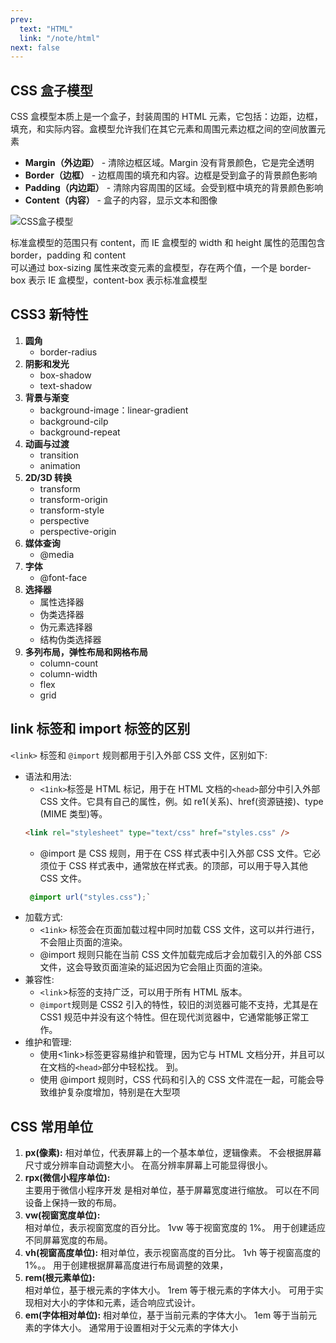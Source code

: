 ```yaml
---
prev:
  text: "HTML"
  link: "/note/html"
next: false
---
```


## CSS 盒子模型

CSS 盒模型本质上是一个盒子，封装周围的 HTML 元素，它包括：边距，边框，填充，和实际内容。盒模型允许我们在其它元素和周围元素边框之间的空间放置元素

- **Margin（外边距）** - 清除边框区域。Margin 没有背景颜色，它是完全透明
- **Border（边框）** - 边框周围的填充和内容。边框是受到盒子的背景颜色影响
- **Padding（内边距）** - 清除内容周围的区域。会受到框中填充的背景颜色影响
- **Content（内容）** - 盒子的内容，显示文本和图像

![CSS盒子模型](https://www.runoob.com/images/box-model.gif)

标准盒模型的范围只有 content，而 IE 盒模型的 width 和 height 属性的范围包含 border，padding 和 content  
可以通过 box-sizing 属性来改变元素的盒模型，存在两个值，一个是 border-box 表示 IE 盒模型，content-box 表示标准盒模型

## CSS3 新特性

1. **圆角**
   - border-radius
2. **阴影和发光**
   - box-shadow
   - text-shadow
3. **背景与渐变**
   - background-image：linear-gradient
   - background-cilp
   - background-repeat
4. **动画与过渡**
   - transition
   - animation
5. **2D/3D 转换**
   - transform
   - transform-origin
   - transform-style
   - perspective
   - perspective-origin
6. **媒体查询**
   - @media
7. **字体**
   - @font-face
8. **选择器**
   - 属性选择器
   - 伪类选择器
   - 伪元素选择器
   - 结构伪类选择器
9. **多列布局，弹性布局和网格布局**
   - column-count
   - column-width
   - flex
   - grid

## link 标签和 import 标签的区别

`<link>` 标签和 `@import` 规则都用于引入外部 CSS 文件，区别如下:

- 语法和用法:
  - `<1ink>`标签是 HTML 标记，用于在 HTML 文档的`<head>`部分中引入外部 CSS 文件。它具有自己的属性，例。如 re1(关系)、href(资源链接)、type (MIME 类型)等。
  ```html
  <link rel="stylesheet" type="text/css" href="styles.css" />
  ```
  - @import 是 CSS 规则，用于在 CSS 样式表中引入外部 CSS 文件。它必须位于 CSS 样式表中，通常放在样式表。的顶部，可以用于导入其他 CSS 文件。
  ```css
   @import url("styles.css");`
  ```
- 加载方式:
  - `<1ink>` 标签会在页面加载过程中同时加载 CSS 文件，这可以并行进行，不会阻止页面的渲染。
  - @import 规则只能在当前 CSS 文件加载完成后才会加载引入的外部 CSS 文件，这会导致页面渲染的延迟因为它会阻止页面的渲染。
- 兼容性:
  - `<link`>标签的支持广泛，可以用于所有 HTML 版本。
  - `@import`规则是 CSS2 引入的特性，较旧的浏览器可能不支持，尤其是在 CSS1 规范中并没有这个特性。但在现代浏览器中，它通常能够正常工作。
- 维护和管理:
  - 使用<1ink>标签更容易维护和管理，因为它与 HTML 文档分开，并且可以在文档的`<head>`部分中轻松找。
    到。
  - 使用 @import 规则时，CSS 代码和引入的 CSS 文件混在一起，可能会导致维护复杂度增加，特别是在大型项

## CSS 常用单位

1. **px(像素):**
   相对单位，代表屏幕上的一个基本单位，逻辑像素。
   不会根据屏幕尺寸或分辨率自动调整大小。
   在高分辨率屏幕上可能显得很小。
2. **rpx(微信小程序单位):**  
   主要用于微信小程序开发
   是相对单位，基于屏幕宽度进行缩放。
   可以在不同设备上保持一致的布局。
3. **vw(视窗宽度单位):**  
   相对单位，表示视窗宽度的百分比。
   1vw 等于视窗宽度的 1%。
   用于创建适应不同屏幕宽度的布局。
4. **vh(视窗高度单位):**
   相对单位，表示视窗高度的百分比。
   1vh 等于视窗高度的 1%。。
   用于创建根据屏幕高度进行布局调整的效果，
5. **rem(根元素单位):**  
   相对单位，基于根元素的字体大小。
   1rem 等于根元素的字体大小。
   可用于实现相对大小的字体和元素，适合响应式设计。
6. **em(字体相对单位):**
   相对单位，基于当前元素的字体大小。
   1em 等于当前元素的字体大小。
   通常用于设置相对于父元素的字体大小
